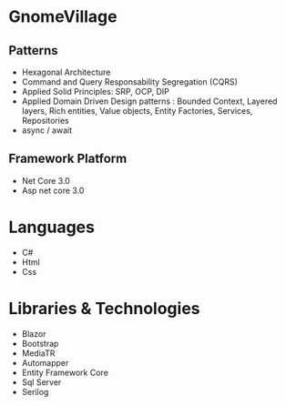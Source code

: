 # GnomeVillage

## Patterns

- Hexagonal Architecture
- Command and Query Responsability Segregation (CQRS)
- Applied Solid Principles: SRP, OCP, DIP
- Applied Domain Driven Design patterns : Bounded Context, Layered layers, Rich entities, Value objects, Entity Factories, Services, Repositories
- async / await

## Framework Platform

- Net Core 3.0
- Asp net core 3.0

# Languages

- C#
- Html
- Css

# Libraries & Technologies

- Blazor 
- Bootstrap
- MediaTR
- Automapper
- Entity Framework Core
- Sql Server
- Serilog


